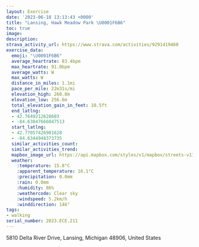 ```yaml
---
layout: Exercise
date: '2023-06-18 13:13:43 +0000'
title: "Lansing, Hawk Meadow Park \U0001F6B6"
toc: true
image:
description:
strava_activity_url: https://www.strava.com/activities/9291419460
exercise_data:
  emoji: "\U0001F6B6"
  average_heartrate: 83.4bpm
  max_heartrate: 91.0bpm
  average_watts: W
  max_watts: W
  distance_in_miles: 1.1mi
  pace_per_mile: 22m31s/mi
  elevation_high: 260.8m
  elevation_low: 256.6m
  total_elevation_gain_in_feet: 10.5ft
  end_latlng:
  - 42.7649212628603
  - -84.63847666047513
  start_latlng:
  - 42.77057426981628
  - -84.6344948373735
  similar_activities_count:
  similar_activities_trend:
  mapbox_image_url: https://api.mapbox.com/styles/v1/mapbox/streets-v11/static/path-5+787af2-1.0(mu%60dGdrqcOYB%5DJK%3FQEG%40KHELAL%40JHD%60%40Ad%40HHCRQJAp%40N%5CLTAl%40On%40BJBDF%40JCv%40B~IAZKt%40AlCFRLPFDJ%3Fp%40Yl%40a%40%5Em%40TMTGZHLJf%40z%40JJHDL%3FFELUPe%40J_%40NIRBZRZ%3FD%40DJC%60%40BPHNPFH%40JILS%3FSMeADSJEHBJTPNFVJTh%40h%40HDJAFK%3FQ%5D%7D%40Q_A%3FMDQAe%40IQMCCDK_%40A_%40J_%40NMLC%5E%3Fb%40D),pin-s-s+e5b22e(-84.63667,42.77095),pin-s-f+89ae00(-84.63860000000003,42.76632999999999)/auto/800x800?access_token=pk.eyJ1Ijoiam9zaGJlY2ttYW4iLCJhIjoiY205eWR2aDd1MWZ6djJrbXc4a3M0bWZleiJ9.XiG9OWkNcZk2QzjJbxLB4A
  weather:
    :temperature: 15.8°C
    :apparent_temperature: 16.1°C
    :precipitation: 0.0mm
    :rain: 0.0mm
    :humidity: 86%
    :weathercode: Clear sky
    :windspeed: 5.2km/h
    :winddirection: 146°
tags:
- walking
serial_number: 2023.ECE.211
---
```

5810 Delta River Drive, Lansing, Michigan 48906, United States
